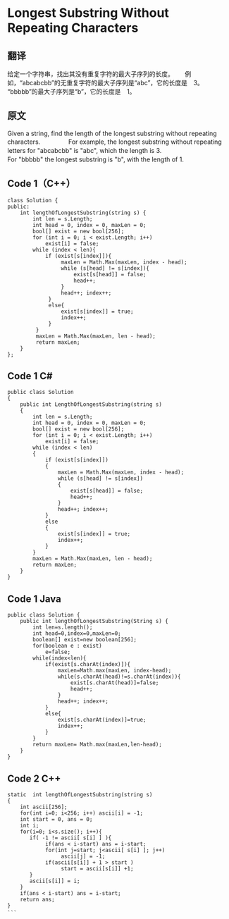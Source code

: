 # Longest Substring Without Repeating Characters

## 翻译
给定一个字符串，找出其没有重复字符的最大子序列的长度。　　
例如，“abcabcbb”的无重复字符的最大子序列是“abc”，它的长度是　3。　　
“bbbbb”的最大子序列是“b”，它的长度是　1。

## 原文
Given a string, find the length of the longest substring without repeating characters. 　　　　
For example, the longest substring without repeating letters for "abcabcbb" is "abc", which the length is 3.　　　　　　　　　　　
For "bbbbb" the longest substring is "b", with the length of 1.　　　　

## Code 1（C++）

```
class Solution {
public:
    int lengthOfLongestSubstring(string s) {
        int len = s.Length;
        int head = 0, index = 0, maxLen = 0;
        bool[] exist = new bool[256];
        for (int i = 0; i < exist.Length; i++)  
            exist[i] = false;  
        while (index < len){
            if (exist[s[index]]){
                 maxLen = Math.Max(maxLen, index - head);
                 while (s[head] != s[index]){
                     exist[s[head]] = false;
                     head++;
                 }
                 head++; index++;
             }
             else{
                 exist[s[index]] = true;
                 index++;
             }
         }
         maxLen = Math.Max(maxLen, len - head);
         return maxLen; 
    }
};
```

## Code 1 C#

```
public class Solution
{
    public int LengthOfLongestSubstring(string s)
    {
        int len = s.Length;
        int head = 0, index = 0, maxLen = 0;
        bool[] exist = new bool[256];
        for (int i = 0; i < exist.Length; i++)
            exist[i] = false;
        while (index < len)
        {
            if (exist[s[index]])
            {
                maxLen = Math.Max(maxLen, index - head);
                while (s[head] != s[index])
                {
                    exist[s[head]] = false;
                    head++;
                }
                head++; index++;
            }
            else
            {
                exist[s[index]] = true;
                index++;
            }
        }
        maxLen = Math.Max(maxLen, len - head);
        return maxLen;
    }
}
```

## Code 1 Java

```
public class Solution {
    public int lengthOfLongestSubstring(String s) {
        int len=s.length();
        int head=0,index=0,maxLen=0;
        boolean[] exist=new boolean[256];
        for(boolean e : exist)
            e=false;
        while(index<len){
            if(exist[s.charAt(index)]){
                maxLen=Math.max(maxLen, index-head);
                while(s.charAt(head)!=s.charAt(index)){
                    exist[s.charAt(head)]=false;
                    head++;
                }
                head++; index++;
            }
            else{
                exist[s.charAt(index)]=true;
                index++;
            }
        }
        return maxLen= Math.max(maxLen,len-head);
    }
}
```

## Code 2 C++

```
static  int lengthOfLongestSubstring(string s)
{
    int ascii[256];
    for(int i=0; i<256; i++) ascii[i] = -1;
    int start = 0, ans = 0;
    int i;
    for(i=0; i<s.size(); i++){
       if( -1 != ascii[ s[i] ] ){
            if(ans < i-start) ans = i-start;
            for(int j=start; j<ascii[ s[i] ]; j++)
                 ascii[j] = -1;
            if(ascii[s[i]] + 1 > start )
                 start = ascii[s[i]] +1;
       }
       ascii[s[i]] = i;
    }
    if(ans < i-start) ans = i-start;
    return ans;
}
```　